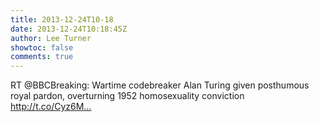 ```yaml
---
title: 2013-12-24T10-18
date: 2013-12-24T10:18:45Z
author: Lee Turner
showtoc: false
comments: true
---
```


RT @BBCBreaking: Wartime codebreaker Alan Turing given posthumous royal pardon, overturning 1952 homosexuality conviction http://t.co/Cyz6M…

